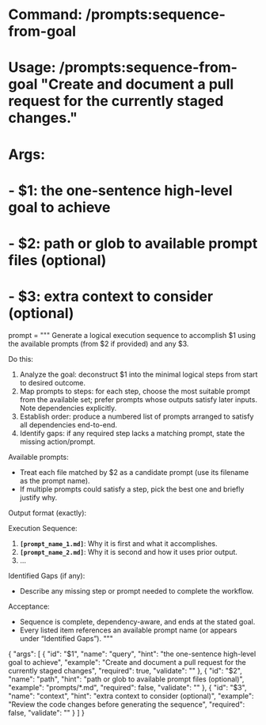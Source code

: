 # Command: /prompts:sequence-from-goal

# Usage: /prompts:sequence-from-goal "Create and document a pull request for the currently staged changes."

# Args:

# - $1: the one-sentence high-level goal to achieve

# - $2: path or glob to available prompt files (optional)

# - $3: extra context to consider (optional)

prompt = """
Generate a logical execution sequence to accomplish $1 using the available prompts (from $2 if provided) and any $3.

Do this:

1. Analyze the goal: deconstruct $1 into the minimal logical steps from start to desired outcome.
2. Map prompts to steps: for each step, choose the most suitable prompt from the available set; prefer prompts whose outputs satisfy later inputs. Note dependencies explicitly.
3. Establish order: produce a numbered list of prompts arranged to satisfy all dependencies end-to-end.
4. Identify gaps: if any required step lacks a matching prompt, state the missing action/prompt.

Available prompts:

* Treat each file matched by $2 as a candidate prompt (use its filename as the prompt name).
* If multiple prompts could satisfy a step, pick the best one and briefly justify why.

Output format (exactly):

Execution Sequence:

1. **`[prompt_name_1.md]`**: Why it is first and what it accomplishes.
2. **`[prompt_name_2.md]`**: Why it is second and how it uses prior output.
3. ...

Identified Gaps (if any):

* Describe any missing step or prompt needed to complete the workflow.

Acceptance:

* Sequence is complete, dependency-aware, and ends at the stated goal.
* Every listed item references an available prompt name (or appears under “Identified Gaps”).
  """

{
  "args": [
    {
      "id": "$1",
      "name": "query",
      "hint": "the one-sentence high-level goal to achieve",
      "example": "Create and document a pull request for the currently staged changes",
      "required": true,
      "validate": ""
    },
    {
      "id": "$2",
      "name": "path",
      "hint": "path or glob to available prompt files (optional)",
      "example": "prompts/*.md",
      "required": false,
      "validate": ""
    },
    {
      "id": "$3",
      "name": "context",
      "hint": "extra context to consider (optional)",
      "example": "Review the code changes before generating the sequence",
      "required": false,
      "validate": ""
    }
  ]
}
